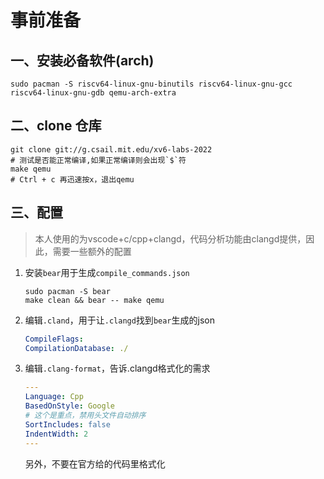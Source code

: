 # 事前准备

## 一、安装必备软件(arch)

```shell
sudo pacman -S riscv64-linux-gnu-binutils riscv64-linux-gnu-gcc riscv64-linux-gnu-gdb qemu-arch-extra
```
## 二、clone 仓库

```shell
git clone git://g.csail.mit.edu/xv6-labs-2022
# 测试是否能正常编译,如果正常编译则会出现`$`符
make qemu
# Ctrl + c 再迅速按x，退出qemu
```

## 三、配置
> 本人使用的为vscode+c/cpp+clangd，代码分析功能由clangd提供，因此，需要一些额外的配置

1. 安装`bear`用于生成`compile_commands.json`

    ```shell
    sudo pacman -S bear 
    make clean && bear -- make qemu
    ```

2. 编辑`.cland`，用于让`.clangd`找到`bear`生成的json

    ```yaml
    CompileFlags:
    CompilationDatabase: ./
    ```

3. 编辑`.clang-format`，告诉.clangd格式化的需求

    ```yaml
    ---
    Language: Cpp
    BasedOnStyle: Google
    # 这个是重点，禁用头文件自动排序
    SortIncludes: false
    IndentWidth: 2
    ---
    ```
    另外，不要在官方给的代码里格式化
